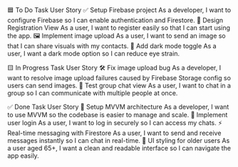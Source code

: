 🟦 To Do
Task	User Story
✅ Setup Firebase project	As a developer, I want to configure Firebase so I can enable authentication and Firestore.
🧩 Design Registration View	As a user, I want to register easily so that I can start using the app.
🖼️ Implement image upload	As a user, I want to send an image so that I can share visuals with my contacts.
🌙 Add dark mode toggle	As a user, I want a dark mode option so I can reduce eye strain.

🟨 In Progress
Task	User Story
🛠 Fix image upload bug	As a developer, I want to resolve image upload failures caused by Firebase Storage config so users can send images.
💬 Test group chat view	As a user, I want to chat in a group so I can communicate with multiple people at once.

✅ Done
Task	User Story
🧱 Setup MVVM architecture	As a developer, I want to use MVVM so the codebase is easier to manage and scale.
🔐 Implement user login	As a user, I want to log in securely so I can access my chats.
⚡ Real-time messaging with Firestore	As a user, I want to send and receive messages instantly so I can chat in real-time.
👵 UI styling for older users	As a user aged 65+, I want a clean and readable interface so I can navigate the app easily.

